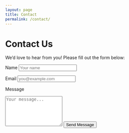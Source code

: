 ```yaml
---
layout: page
title: Contact
permalink: /contact/
---
```

# Contact Us

We’d love to hear from you! Please fill out the form below:

<form action="https://formspree.io/f/mnnbeqjb" method="POST" class="contact-form">
  <label for="name">Name</label>
  <input type="text" id="name" name="name" placeholder="Your name" required>

  <label for="email">Email</label>
  <input type="email" id="email" name="_replyto" placeholder="you@example.com" required>

  <label for="message">Message</label>
  <textarea id="message" name="message" rows="6" placeholder="Your message..." required></textarea>

  <input type="submit" value="Send Message">
</form>
